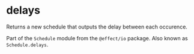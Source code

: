 # delays

Returns a new schedule that outputs the delay between each occurence.

Part of the `Schedule` module from the `@effect/io` package. Also known as `Schedule.delays`.
